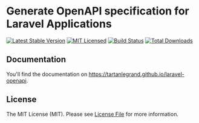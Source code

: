# Generate OpenAPI specification for Laravel Applications

[![Latest Stable Version](http://poser.pugx.org/tartanlegrand/laravel-openapi/v)](https://packagist.org/packages/tartanlegrand/laravel-openapi)
[![MIT Licensed](https://img.shields.io/badge/license-MIT-brightgreen.svg?style=flat-square)](LICENSE.md)
[![Build Status](https://github.com/tartanlegrand/laravel-openapi/workflows/Tests/badge.svg)](https://github.com/vyuldashev/laravel-openapi/actions)
[![Total Downloads](https://img.shields.io/packagist/dt/tartanlegrand/laravel-openapi.svg?style=flat-square)](https://packagist.org/packages/tartanlegrand/laravel-openapi)

## Documentation

You'll find the documentation on https://tartanlegrand.github.io/laravel-openapi.

## License

The MIT License (MIT). Please see [License File](LICENSE.md) for more information.
